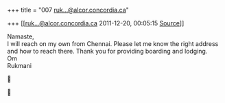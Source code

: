 +++
title = "007 ruk...@alcor.concordia.ca"

+++
[[ruk...@alcor.concordia.ca	2011-12-20, 00:05:15 [Source](https://groups.google.com/g/bvparishat/c/Oexx4yqwjwE)]]



Namaste,  
I will reach on my own from Chennai. Please let me know the right address  
and how to reach there. Thank you for providing boarding and lodging.  
Om  
Rukmani





